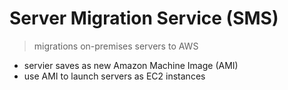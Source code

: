 # Server Migration Service (SMS)

> migrations on-premises servers to AWS

- servier saves as new Amazon Machine Image (AMI)
- use AMI to launch servers as EC2 instances